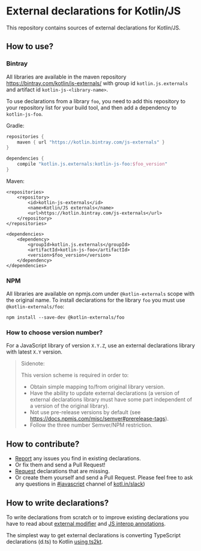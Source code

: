 # External declarations for Kotlin/JS

This repository contains sources of external declarations for Kotlin/JS.

## How to use?

### Bintray

All libraries are available in the maven repository https://bintray.com/kotlin/js-externals/
with group id `kotlin.js.externals` and artifact id `kotlin-js-<library-name>`.

To use declarations from a library `foo`, you need to add
this repository to your repository list for your build tool, and then add a dependency to `kotlin-js-foo`.

Gradle:
```gradle
repositories {
    maven { url "https://kotlin.bintray.com/js-externals" }
}

dependencies {
    compile "kotlin.js.externals:kotlin-js-foo:$foo_version"
}
```

Maven:
```maven
<repositories>
    <repository>
        <id>kotlin-js-externals</id>
        <name>Kotlin/JS externals</name>
        <url>https://kotlin.bintray.com/js-externals</url>
    </repository>
</repositories>

<dependencies>
    <dependency>
        <groupId>kotlin.js.externals</groupId>
        <artifactId>kotlin-js-foo</artifactId>
        <version>$foo_version</version>
    </dependency>
</dependencies>
```

### NPM

All libraries are available on npmjs.com under `@kotlin-externals` scope with the original name.
To install declarations for the library `foo` you must use `@kotlin-externals/foo`:

```
npm install --save-dev @kotlin-externals/foo
```

### How to choose version number?

For a JavaScript library of version `X.Y.Z`, use an external declarations library with latest `X.Y` version.


> Sidenote:
>
> This version scheme is required in order to:
> * Obtain simple mapping to/from original library version.
> * Have the ability to update external declarations
> (a version of external declarations library must have some part independent of a version of the original library).
> * Not use pre-release versions by default (see https://docs.npmjs.com/misc/semver#prerelease-tags).
> * Follow the three number Semver/NPM restriction.

## How to contribute?
* [Report](https://github.com/Kotlin/js-externals/issues) any issues you find in existing declarations.
* Or fix them and send a Pull Request!
* [Request](https://github.com/Kotlin/js-externals/issues) declarations that are missing.
* Or create them yourself and send a Pull Request. Please feel free to ask any questions in [#javascript](https://kotlinlang.slack.com/messages/C0B8L3U69/) channel of [kotl.in/slack](https://kotl.in/slack))

## How to write declarations?

To write declarations from scratch or to improve existing declarations
you have to read about [external modifier](https://kotlinlang.org/docs/reference/js-interop.html#external-modifier) and [JS interop annotations](https://kotlinlang.org/docs/reference/js-modules.html#jsmodule-annotation).

The simplest way to get external declarations is converting TypeScript declarations (d.ts) to Kotlin [using ts2kt](https://kotlinlang.org/docs/tutorials/javascript/working-with-javascript.html#using-ts2kt-to-generate-header-files-for-kotlin).

